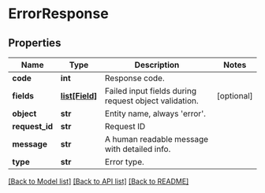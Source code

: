 # ErrorResponse

## Properties
Name | Type | Description | Notes
------------ | ------------- | ------------- | -------------
**code** | **int** | Response code. | 
**fields** | [**list[Field]**](Field.md) | Failed input fields during request object validation. | [optional] 
**object** | **str** | Entity name, always &#39;error&#39;. | 
**request_id** | **str** | Request ID | 
**message** | **str** | A human readable message with detailed info. | 
**type** | **str** | Error type. | 

[[Back to Model list]](../README.md#documentation-for-models) [[Back to API list]](../README.md#documentation-for-api-endpoints) [[Back to README]](../README.md)


